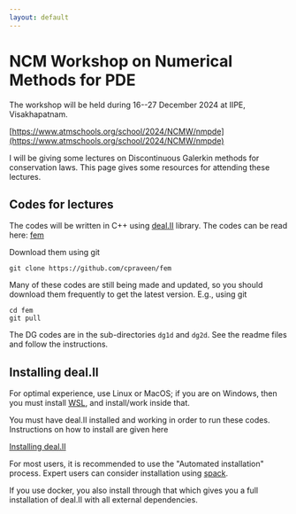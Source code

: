 ```yaml
---
layout: default
---
```


# NCM Workshop on Numerical Methods for PDE

The workshop will be held during 16--27 December 2024 at IIPE, Visakhapatnam.

[https://www.atmschools.org/school/2024/NCMW/nmpde](https://www.atmschools.org/school/2024/NCMW/nmpde)

I will be giving some lectures on Discontinuous Galerkin methods for conservation laws. This page gives some resources for attending these lectures.

## Codes for lectures

The codes will be written in C++ using [deal.II](https://www.dealii.org) library.  The codes can be read here: [fem](https://github.com/cpraveen/fem)

Download them using git

```shell
git clone https://github.com/cpraveen/fem
```

Many of these codes are still being made and updated, so you should download them frequently to get the latest version. E.g., using git

```shell
cd fem
git pull
```

The DG codes are in the sub-directories `dg1d` and `dg2d`. See the readme files and follow the instructions.

## Installing deal.II

For optimal experience, use Linux or MacOS; if you are on Windows, then you must install [WSL](https://learn.microsoft.com/en-us/windows/wsl/install), and install/work inside that.

You must have deal.II installed and working in order to run these codes. Instructions on how to install are given here

[Installing deal.II](https://github.com/cpraveen/fem/blob/master/deal.II/README.md#installing-dealii)

For most users, it is recommended to use the "Automated installation" process. Expert users can consider installation using [spack](https://cpraveen.github.io/comp/spack.html).

If you use docker, you also install through that which gives you a full installation of deal.II with all external dependencies.
